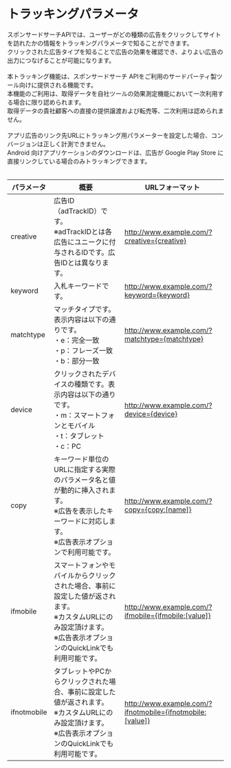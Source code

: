 # トラッキングパラメータ
スポンサードサーチAPIでは、ユーザーがどの種類の広告をクリックしてサイトを訪れたかの情報をトラッキングパラメータで知ることができます。<br>
クリックされた広告タイプを知ることで広告の効果を確認でき、よりよい広告の出力につなげることが可能になります。<br>
<br>
本トラッキング機能は、スポンサードサーチ APIをご利用のサードパーティ製ツール向けに提供される機能です。<br>
本機能のご利用は、取得データを自社ツールの効果測定機能において一次利用する場合に限り認められます。<br>
取得データの貴社顧客への直接の提供譲渡および転売等、二次利用は認められません。<br>
<br>
アプリ広告のリンク先URLにトラッキング用パラメーターを設定した場合、コンバージョンは正しく計測できません。<br>
Android 向けアプリケーションのダウンロードは、広告が Google Play Store に直接リンクしている場合のみトラッキングできます。<br>
<br>

パラメータ | 概要 | URLフォーマット   
----------- | ----------------- | ---------------- 
creative | 広告ID（adTrackID）です。<br>※adTrackIDとは各広告にユニークに付与されるIDです。広告IDとは異なります。 | http://www.example.com/?creative={creative} 
keyword | 入札キーワードです。| http://www.example.com/?keyword={keyword} 
matchtype | マッチタイプです。表示内容は以下の通りです。<br>・e：完全一致<br>・p：フレーズ一致<br>・b：部分一致<br>|http://www.example.com/?matchtype={matchtype} 
device | クリックされたデバイスの種類です。表示内容は以下の通りです。<br>・m：スマートフォンとモバイル<br>・t：タブレット<br>・c：PC | http://www.example.com/?device={device}
copy | キーワード単位のURLに指定する実際のパラメータ名と値が動的に挿入されます。<br>※広告を表示したキーワードに対応します。<br>※広告表示オプションで利用可能です。 | http://www.example.com/?copy={copy:[name]}
ifmobile | スマートフォンやモバイルからクリックされた場合、事前に設定した値が返されます。<br>※カスタムURLにのみ設定頂けます。<br>※広告表示オプションのQuickLinkでも利用可能です。 | http://www.example.com/?ifmobile={ifmobile:[value]}
ifnotmobile|タブレットやPCからクリックされた場合、事前に設定した値が返されます。<br>※カスタムURLにのみ設定頂けます。<br>※広告表示オプションのQuickLinkでも利用可能です。|http://www.example.com/?ifnotmobile={ifnotmobile:[value]}


